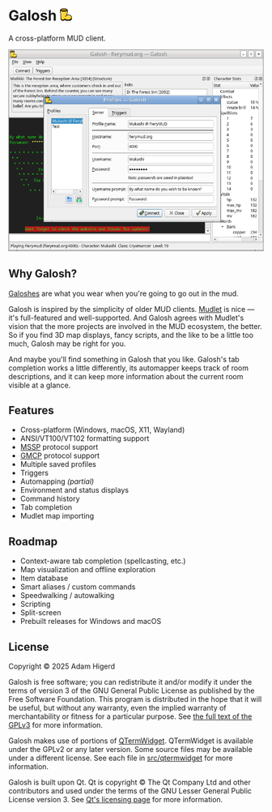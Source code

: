 # Galosh ![Galosh icon](res/icon24.png)

A cross-platform MUD client.

![A screenshot of Galosh in action](galosh-screenshot.png)

## Why Galosh?

[Galoshes](https://en.wikipedia.org/wiki/Galoshes) are what you wear when you're going to go out in the mud.

Galosh is inspired by the simplicity of older MUD clients. [Mudlet](https://www.mudlet.org/) is nice &mdash; it's full-featured and well-supported.
And Galosh agrees with Mudlet's vision that the more projects are involved in the MUD ecosystem, the better. So if you find 3D map displays, fancy
scripts, and the like to be a little too much, Galosh may be right for you.

And maybe you'll find something in Galosh that you like. Galosh's tab completion works a little differently, its automapper keeps track of room
descriptions, and it can keep more information about the current room visible at a glance.

## Features

* Cross-platform (Windows, macOS, X11, Wayland)
* ANSI/VT100/VT102 formatting support
* [MSSP](https://mudstandards.org/mud/mssp) protocol support
* [GMCP](https://mudstandards.org/mud/gmcp) protocol support
* Multiple saved profiles
* Triggers
* Automapping _(partial)_
* Environment and status displays
* Command history
* Tab completion
* Mudlet map importing

## Roadmap

* Context-aware tab completion (spellcasting, etc.)
* Map visualization and offline exploration
* Item database
* Smart aliases / custom commands
* Speedwalking / autowalking
* Scripting
* Split-screen
* Prebuilt releases for Windows and macOS

## License

Copyright &copy; 2025 Adam Higerd

Galosh is free software; you can redistribute it and/or modify it under the terms of version 3 of the GNU General Public License as published by
the Free Software Foundation. This program is distributed in the hope that it will be useful, but without any warranty, even the implied warranty
of merchantability or fitness for a particular purpose. See [the full text of the GPLv3](LICENSE.md) for more information.

Galosh makes use of portions of [QTermWidget](https://github.com/lxqt/qtermwidget). QTermWidget is available under the GPLv2 or any later version.
Some source files may be available under a different license. See each file in [src/qtermwidget](src/qtermwidget) for more information.

Galosh is built upon Qt. Qt is copyright &copy; The Qt Company Ltd and other contributors and used under the terms of the GNU Lesser General Public
License version 3. See [Qt's licensing page](https://www.qt.io/licensing/open-source-lgpl-obligations) for more information.
